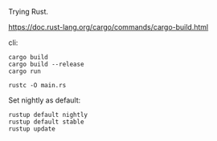 Trying Rust.

https://doc.rust-lang.org/cargo/commands/cargo-build.html

cli:
```commandline
cargo build
cargo build --release
cargo run
```

```cli
rustc -O main.rs
```

Set nightly as default:
```
rustup default nightly
rustup default stable
rustup update
```
